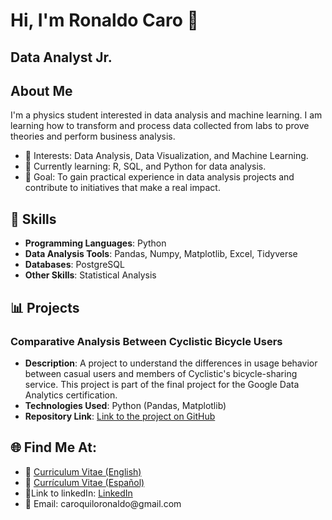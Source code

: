 <!DOCTYPE html>
<html lang="en">
<head>
    <meta charset="UTF-8">
    <meta name="viewport" content="width=device-width, initial-scale=1.0">
</head>
<body>

<h1>Hi, I'm Ronaldo Caro 👋</h1>

<h2>Data Analyst Jr.</h2>

<h2>About Me</h2>

<p>I'm a physics student interested in data analysis and machine learning. I am learning how to transform and process data collected from labs to prove theories and perform business analysis.</p>
<ul>
    <li>🧠 Interests: Data Analysis, Data Visualization, and Machine Learning.</li>
    <li>🌱 Currently learning: R, SQL, and Python for data analysis.</li>
    <li>🎯 Goal: To gain practical experience in data analysis projects and contribute to initiatives that make a real impact.</li>
</ul>

<h2>🔧 Skills</h2>

<ul>
    <li><strong>Programming Languages</strong>: Python</li>
    <li><strong>Data Analysis Tools</strong>: Pandas, Numpy, Matplotlib, Excel, Tidyverse</li>
    <li><strong>Databases</strong>: PostgreSQL</li>
    <li><strong>Other Skills</strong>: Statistical Analysis</li>
</ul>

<h2>📊 Projects</h2>

<h3>Comparative Analysis Between Cyclistic Bicycle Users</h3>
<ul>
    <li><strong>Description</strong>: A project to understand the differences in usage behavior between casual users and members of Cyclistic's bicycle-sharing service. This project is part of the final project for the Google Data Analytics certification.</li>
    <li><strong>Technologies Used</strong>: Python (Pandas, Matplotlib)</li>
    <li><strong>Repository Link</strong>: <a href="https://github.com/RonaldoCaro/Final-Proyect-Google-Data-Analytics">Link to the project on GitHub</a></li>
</ul>

<h2>🌐 Find Me At:</h2>

<ul>
    <li>📄 <a href="https://drive.google.com/your-english-cv-link" target="_blank">Curriculum Vitae (English)</a></li>
    <li>📄 <a href="https://github.com/RonaldoCaro/CV/raw/main/CV English.pdf" target="_blank">Currículum Vitae (Español)</a></li>
    <li>🔗Link to linkedIn: <a href="https://www.linkedin.com/in/ronaldo-manuel-caro-quilo-6a266a2b7">LinkedIn</a></li>
    <li>📧 Email: caroquiloronaldo@gmail.com
</ul>

</body>
</html>
